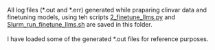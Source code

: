 All log files (*.out and *.err) generated while praparing clinvar data and finetuning models, using teh scripts [2_finetune_llms.py](../2_finetune_llms.py) and [Slurm_run_finetune_llms.sh](../Slurm_run_finetune_llms.sh) are saved in this folder. <br><br>
I have loaded some of the generated *.out files for reference purposes.
